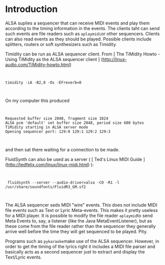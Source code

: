 #  Introduction 

ALSA suplies a sequencer that can receive MIDI events and play them
      according to the timing information in the events. The clients
      taht can send such events are file readers such as
 `aplaymidi`or other sequencers. Clients can also read events as they should be played.
      Possible clients include splitters, routers or soft synthesizers such as
      Timidity.

Timidity can be run as ALSA sequencer client.
      From
 [
	The TiMidity Howto - Using TiMidity as the ALSA sequencer client
      ] (http://linux-audio.com/TiMidity-howto.html)

```

	
timidity -iA -B2,8 -Os -EFreverb=0
	
      
```
On my computer this produced
```

	
Requested buffer size 2048, fragment size 1024
ALSA pcm 'default' set buffer size 2048, period size 680 bytes
TiMidity starting in ALSA server mode
Opening sequencer port: 129:0 129:1 129:2 129:3
	
      
```
and then sat there waiting for a connection to be made.

FluidSynth can also be used as a server 
      (
 [
	Ted's Linux MIDI Guide
      ] (http://tedfelix.com/linux/linux-midi.html)
):
```

	
 fluidsynth --server --audio-driver=alsa -C0 -R1 -l /usr/share/soundfonts/FluidR3_GM.sf2 
	
      
```


The ALSA sequencer seds MIDI "wire" events. This does not include
      MIDI file events such as Text or Lyric Meta-events. This makes it
      pretty useless for a MIDI player. It is possible to modify the
      file reader
 `aplaymid`to send Meta Events to, say,
      a listener (like the Java MetaEventListener), but as these come
      from the file reader rather than the sequencer they generally arrive well
      before the time they will get sequenced to be played. Pity.

Programs such as
 `pykaraoke`make use of the ALSA sequencer.
      However, in order to get the timing of the lyrics right it includes
      a MIDI file parser and basically acts as a second sequencer just to
      extract and display the Text/Lyric events.

